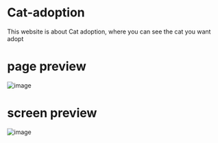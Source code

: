 # Cat-adoption
This website is about Cat adoption, where you can see the cat you want adopt

# page preview 
![image](https://github.com/user-attachments/assets/400e4d34-9f5d-4cd7-893a-c5f348777d87)

# screen preview
![image](https://github.com/user-attachments/assets/75ea7d99-18c6-4c74-815c-2b566f89954d)

